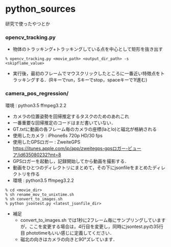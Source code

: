 # python_sources
研究で使ったやつとか

### opencv_tracking.py

* 物体のトラッキング+トラッキングしている点を中心として矩形を抜き出す 

~~~
% opencv_tracking.py <movie_path> <output_dir_path> -s <skipflame_value>
~~~

* 実行後，最初のフレームでマウスクリックしたところに一番近い特徴点をトラッキングする．(Rキーでrun，Sキーでstop，spaceキーで1f進む)

### camera_pos_regression/
環境 : python3.5 ffmpeg3.2.2

* カメラの位置姿勢を回帰推定するタスクのためのあれこれ
* 一番重要な回帰推定のコードはまだ書いていない．
* GT.txtに動画の各フレーム毎のカメラの座標(laとlo)と磁北が格納される
* 使用したカメラ : iPhone6s 720p HD/30 fps
* 使用したGPSロガー : ZweiteGPS https://itunes.apple.com/jp/app/zweitegps-gpsロガー-ビューア/id635080232?mt=8
* GPSロガーを起動し，記録開始してから動画を撮影する．
* 動画をひとつのディレクトリにまとめて，その下にjsonfileをまとめたディレクトリを作る
* 環境 : python3.5 ffmpeg3.2.2

~~~
% cd <movie_dir>
% sh rename_mov_to_unixtime.sh
% sh convert_to_images.sh
% python jsontest.py <latest_jsonfile_dir>
~~~

* 補足
  * convert_to_images.sh では1秒に2フレーム毎にサンプリングしていますが，ここを変更する場合は，4行目を変更し，同時にjsontest.pyの35行目 phototimeもいい感じに定義してください．
  * 磁北の向きはカメラの向きと90°ズレています．
